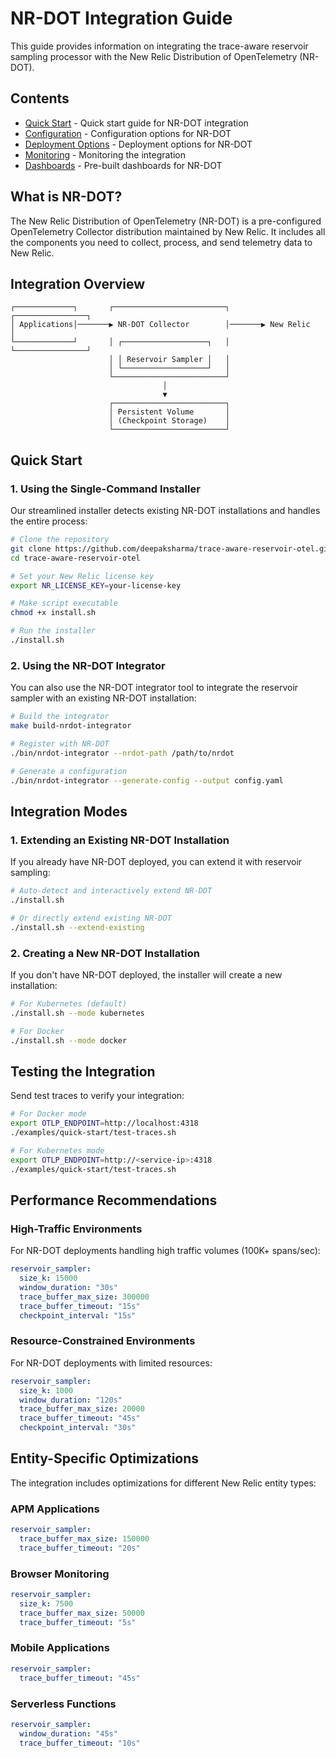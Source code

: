 # NR-DOT Integration Guide

This guide provides information on integrating the trace-aware reservoir sampling processor with the New Relic Distribution of OpenTelemetry (NR-DOT).

## Contents

- [Quick Start](quick-start.md) - Quick start guide for NR-DOT integration
- [Configuration](configuration.md) - Configuration options for NR-DOT
- [Deployment Options](deployment.md) - Deployment options for NR-DOT
- [Monitoring](monitoring.md) - Monitoring the integration
- [Dashboards](dashboards.md) - Pre-built dashboards for NR-DOT

## What is NR-DOT?

The New Relic Distribution of OpenTelemetry (NR-DOT) is a pre-configured OpenTelemetry Collector distribution maintained by New Relic. It includes all the components you need to collect, process, and send telemetry data to New Relic.

## Integration Overview

```
┌─────────────┐       ┌─────────────────────────┐       ┌────────────────┐
│ Applications│───────▶ NR-DOT Collector        │───────▶ New Relic      │
└─────────────┘       │ ┌───────────────────┐   │       └────────────────┘
                      │ │ Reservoir Sampler │   │
                      │ └───────────────────┘   │
                      └─────────────────────────┘
                                  │
                                  ▼
                      ┌─────────────────────────┐
                      │ Persistent Volume       │
                      │ (Checkpoint Storage)    │
                      └─────────────────────────┘
```

## Quick Start

### 1. Using the Single-Command Installer

Our streamlined installer detects existing NR-DOT installations and handles the entire process:

```bash
# Clone the repository
git clone https://github.com/deepaksharma/trace-aware-reservoir-otel.git
cd trace-aware-reservoir-otel

# Set your New Relic license key
export NR_LICENSE_KEY=your-license-key

# Make script executable
chmod +x install.sh

# Run the installer
./install.sh
```

### 2. Using the NR-DOT Integrator

You can also use the NR-DOT integrator tool to integrate the reservoir sampler with an existing NR-DOT installation:

```bash
# Build the integrator
make build-nrdot-integrator

# Register with NR-DOT
./bin/nrdot-integrator --nrdot-path /path/to/nrdot

# Generate a configuration
./bin/nrdot-integrator --generate-config --output config.yaml
```

## Integration Modes

### 1. Extending an Existing NR-DOT Installation

If you already have NR-DOT deployed, you can extend it with reservoir sampling:

```bash
# Auto-detect and interactively extend NR-DOT
./install.sh

# Or directly extend existing NR-DOT
./install.sh --extend-existing
```

### 2. Creating a New NR-DOT Installation

If you don't have NR-DOT deployed, the installer will create a new installation:

```bash
# For Kubernetes (default)
./install.sh --mode kubernetes

# For Docker
./install.sh --mode docker
```

## Testing the Integration

Send test traces to verify your integration:

```bash
# For Docker mode
export OTLP_ENDPOINT=http://localhost:4318
./examples/quick-start/test-traces.sh

# For Kubernetes mode
export OTLP_ENDPOINT=http://<service-ip>:4318
./examples/quick-start/test-traces.sh
```

## Performance Recommendations

### High-Traffic Environments

For NR-DOT deployments handling high traffic volumes (100K+ spans/sec):

```yaml
reservoir_sampler:
  size_k: 15000
  window_duration: "30s"
  trace_buffer_max_size: 300000
  trace_buffer_timeout: "15s"
  checkpoint_interval: "15s"
```

### Resource-Constrained Environments

For NR-DOT deployments with limited resources:

```yaml
reservoir_sampler:
  size_k: 1000
  window_duration: "120s"
  trace_buffer_max_size: 20000
  trace_buffer_timeout: "45s"
  checkpoint_interval: "30s"
```

## Entity-Specific Optimizations

The integration includes optimizations for different New Relic entity types:

### APM Applications

```yaml
reservoir_sampler:
  trace_buffer_max_size: 150000
  trace_buffer_timeout: "20s"
```

### Browser Monitoring

```yaml
reservoir_sampler:
  size_k: 7500
  trace_buffer_max_size: 50000
  trace_buffer_timeout: "5s"
```

### Mobile Applications

```yaml
reservoir_sampler:
  trace_buffer_timeout: "45s"
```

### Serverless Functions

```yaml
reservoir_sampler:
  window_duration: "45s"
  trace_buffer_timeout: "10s"
```